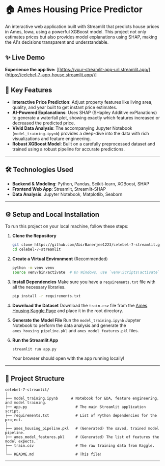# 🏠 Ames Housing Price Predictor

[]((https://celebel-7-app-house.streamlit.app/)) An interactive web application built with Streamlit that predicts house prices in Ames, Iowa, using a powerful XGBoost model. This project not only estimates prices but also provides model explanations using SHAP, making the AI's decisions transparent and understandable.

## ✨ Live Demo

**Experience the app live:** [[https://your-streamlit-app-url.streamlit.app/](https://celebel-7-app-house.streamlit.app/)]

## 🚀 Key Features

  * **Interactive Price Prediction**: Adjust property features like living area, quality, and year built to get instant price estimates.
  * **AI-Powered Explanations**: Uses SHAP (SHapley Additive exPlanations) to generate a waterfall plot, showing exactly which features increased or decreased the predicted price.
  * **Vivid Data Analysis**: The accompanying Jupyter Notebook (`model_training.ipynb`) provides a deep-dive into the data with rich visualizations and feature engineering.
  * **Robust XGBoost Model**: Built on a carefully preprocessed dataset and trained using a robust pipeline for accurate predictions.

-----


## 🛠️ Technologies Used

  * **Backend & Modeling**: Python, Pandas, Scikit-learn, XGBoost, SHAP
  * **Frontend Web App**: Streamlit, Streamlit-SHAP
  * **Data Analysis**: Jupyter Notebook, Matplotlib, Seaborn

-----

## ⚙️ Setup and Local Installation

To run this project on your local machine, follow these steps:

1.  **Clone the Repository**

    ```bash
    git clone https://github.com/AbirBanerjee1223/celebel-7-streamlit.git
    cd celebel-7-streamlit
    ```

2.  **Create a Virtual Environment** (Recommended)

    ```bash
    python -m venv venv
    source venv/bin/activate  # On Windows, use `venv\Scripts\activate`
    ```

3.  **Install Dependencies**
    Make sure you have a `requirements.txt` file with all the necessary libraries.

    ```bash
    pip install -r requirements.txt
    ```

4.  **Download the Dataset**
    Download the `train.csv` file from the [Ames Housing Kaggle Page](https://www.kaggle.com/competitions/house-prices-advanced-regression-techniques/data) and place it in the root directory.

5.  **Generate the Model File**
    Run the `model_training.ipynb` Jupyter Notebook to perform the data analysis and generate the `ames_housing_pipeline.pkl` and `ames_model_features.pkl` files.

6.  **Run the Streamlit App**

    ```bash
    streamlit run app.py
    ```

    Your browser should open with the app running locally\!

-----

## 📂 Project Structure

```
celebel-7-streamlit/
│
├── model_training.ipynb      # Notebook for EDA, feature engineering, and model training.
├── app.py                      # The main Streamlit application script.
├── requirements.txt            # List of Python dependencies for the project.
│
├── ames_housing_pipeline.pkl   # (Generated) The saved, trained model pipeline.
├── ames_model_features.pkl     # (Generated) The list of features the model expects.
├── train.csv                   # The raw training data from Kaggle.
│
└── README.md                   # This file!
```

-----
